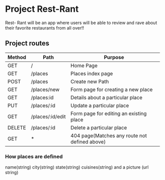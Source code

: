 # Project Rest-Rant

Rest- Rant will be an app where users will be able to review and rave about their favorite restaurants from all over!!

## Project routes

| Method  | Path | Purpose |
| ------------ | ------------- | ------------ |
| GET | / | Home Page|
| GET | /places| Places index page|
| POST | /places| Create new Path|
| GET | /places/new | Form page for creating a new place |
| GET | /places:id | Details about a particular place |
| PUT | /places/:id | Update a particular place |
| GET | /places/:id/edit | Form page for editing an existing place|
| DELETE| /places/:id | Delete a particular place |
| GET | * | 404 page(Matches any route not defined above)|


### How places are defined
name(string)
city(string)
state(string)
cuisines(string)
and a picture (url string) 
